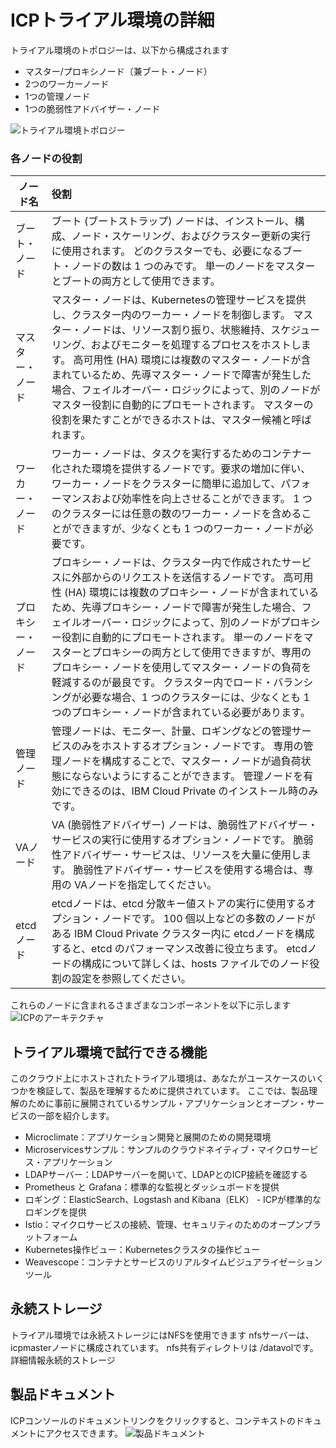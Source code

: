 # ICPトライアル環境の詳細
トライアル環境のトポロジーは、以下から構成されます
* マスター/プロキシノード（兼ブート・ノード）
* 2つのワーカーノード
* 1つの管理ノード
* 1つの脆弱性アドバイザー・ノード

![トライアル環境トポロジー](https://github.com/ICpTrial/ICPTrialJapan/blob/master/pictures/trialtopology.png)

### 各ノードの役割
|ノード名|役割|
| --------------- |:-------------------|
|ブート・ノード|ブート (ブートストラップ) ノードは、インストール、構成、ノード・スケーリング、およびクラスター更新の実行に使用されます。 どのクラスターでも、必要になるブート・ノードの数は 1 つのみです。 単一のノードをマスターとブートの両方として使用できます。|
|マスター・ノード|マスター・ノードは、Kubernetesの管理サービスを提供し、クラスター内のワーカー・ノードを制御します。 マスター・ノードは、リソース割り振り、状態維持、スケジューリング、およびモニターを処理するプロセスをホストします。 高可用性 (HA) 環境には複数のマスター・ノードが含まれているため、先導マスター・ノードで障害が発生した場合、フェイルオーバー・ロジックによって、別のノードがマスター役割に自動的にプロモートされます。 マスターの役割を果たすことができるホストは、マスター候補と呼ばれます。|
|ワーカー・ノード|ワーカー・ノードは、タスクを実行するためのコンテナー化された環境を提供するノードです。要求の増加に伴い、ワーカー・ノードをクラスターに簡単に追加して、パフォーマンスおよび効率性を向上させることができます。 1 つのクラスターには任意の数のワーカー・ノードを含めることができますが、少なくとも 1 つのワーカー・ノードが必要です。|
|プロキシー・ノード|プロキシー・ノードは、クラスター内で作成されたサービスに外部からのリクエストを送信するノードです。 高可用性 (HA) 環境には複数のプロキシー・ノードが含まれているため、先導プロキシー・ノードで障害が発生した場合、フェイルオーバー・ロジックによって、別のノードがプロキシー役割に自動的にプロモートされます。 単一のノードをマスターとプロキシーの両方として使用できますが、専用のプロキシー・ノードを使用してマスター・ノードの負荷を軽減するのが最良です。 クラスター内でロード・バランシングが必要な場合、1 つのクラスターには、少なくとも 1 つのプロキシー・ノードが含まれている必要があります。|
|管理ノード|管理ノードは、モニター、計量、ロギングなどの管理サービスのみをホストするオプション・ノードです。 専用の管理ノードを構成することで、マスター・ノードが過負荷状態にならないようにすることができます。 管理ノードを有効にできるのは、IBM Cloud Private のインストール時のみです。
|VAノード|VA (脆弱性アドバイザー) ノードは、脆弱性アドバイザー・サービスの実行に使用するオプション・ノードです。 脆弱性アドバイザー・サービスは、リソースを大量に使用します。 脆弱性アドバイザー・サービスを使用する場合は、専用の VAノードを指定してください。|
|etcdノード|etcdノードは、etcd 分散キー値ストアの実行に使用するオプション・ノードです。 100 個以上などの多数のノードがある IBM Cloud Private クラスター内に etcdノードを構成すると、etcd のパフォーマンス改善に役立ちます。 etcdノードの構成について詳しくは、hosts ファイルでのノード役割の設定を参照してください。|

これらのノードに含まれるさまざまなコンポーネントを以下に示します<br>
![ICPのアーキテクチャ](https://www.ibm.com/support/knowledgecenter/ja/SSBS6K_2.1.0.3/images/architecture_va.jpg)

## トライアル環境で試行できる機能
このクラウド上にホストされたトライアル環境は、あなたがユースケースのいくつかを検証して、製品を理解するために提供されています。
ここでは、製品理解のために事前に展開されているサンプル・アプリケーションとオープン・サービスの一部を紹介します。
* Microclimate：アプリケーション開発と展開のための開発環境
* Microservicesサンプル：サンプルのクラウドネイティブ・マイクロサービス・アプリケーション
* LDAPサーバー：LDAPサーバーを開いて、LDAPとのICP接続を確認する
* Prometheus と Grafana：標準的な監視とダッシュボードを提供
* ロギング：ElasticSearch、Logstash and Kibana（ELK） -  ICPが標準的なロギングを提供
* Istio：マイクロサービスの接続、管理、セキュリティのためのオープンプラットフォーム
* Kubernetes操作ビュー：Kubernetesクラスタの操作ビュー
* Weavescope：コンテナとサービスのリアルタイムビジュアライゼーションツール

## 永続ストレージ
トライアル環境では永続ストレージにはNFSを使用できます nfsサーバーは、icpmasterノードに構成されています。
nfs共有ディレクトリは /datavolです。詳細情報永続的ストレージ

## 製品ドキュメント
ICPコンソールのドキュメントリンクをクリックすると、コンテキストのドキュメントにアクセスできます。
![製品ドキュメント](https://ibm-dte.mybluemix.net/images/tutorials/cloud-private-trial/docslink.png)
